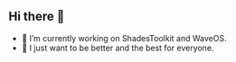 ## Hi there 👋

<!--
**khuza08/khuza08** is a ✨ _special_ ✨ repository because its `README.md` (this file) appears on your GitHub profile.

Here are some ideas to get you started:-->

- 🔭 I’m currently working on ShadesToolkit and WaveOS.
- 🌱 I just want to be better and the best for everyone.
